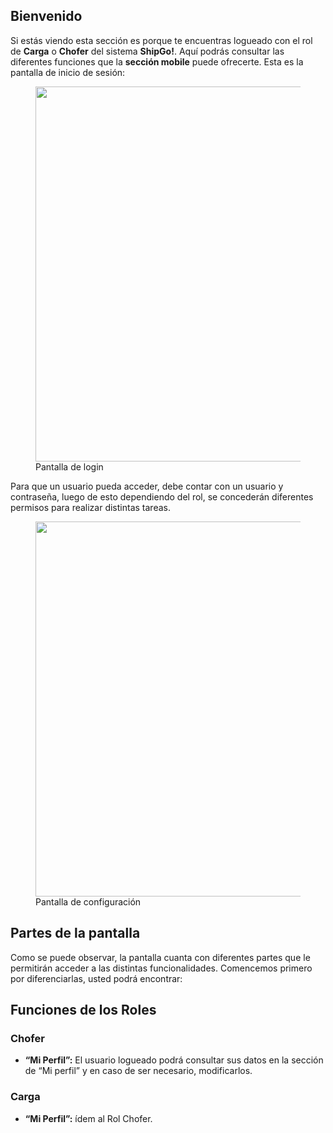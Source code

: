 ## Bienvenido

Si estás viendo esta sección es porque te encuentras logueado con el rol de **Carga** o **Chofer** del sistema **ShipGo!**. Aquí podrás consultar las diferentes funciones que la **sección mobile** puede ofrecerte. Esta es la pantalla de inicio de sesión:

<figure>
    <a href="https://i.imgur.com/Pm99sOC.png" target="_blank">
        <img src="https://i.imgur.com/lKvLAmM.png" height="600"/>
    </a>
    <figcaption>Pantalla de login</figcaption>
</figure>

Para que un usuario pueda acceder, debe contar con un usuario y contraseña, luego de esto dependiendo del rol, se concederán diferentes permisos para realizar distintas tareas. 

<figure>
    <a href="https://i.imgur.com/vJyTqq7.png" target="_blank">
        <img src="https://i.imgur.com/hxPv2rC.png" height="600"/>
    </a>
    <figcaption>Pantalla de configuración</figcaption>
</figure>

## Partes de la pantalla

Como se puede observar, la pantalla cuanta con diferentes partes que le permitirán acceder a las distintas funcionalidades. Comencemos primero por diferenciarlas, usted podrá encontrar:

## Funciones de los Roles

### Chofer

- **“Mi Perfil”:** El usuario logueado podrá consultar sus datos en la sección de “Mi perfil” y en caso de ser necesario, modificarlos.

### Carga

- **“Mi Perfil”:** ídem al Rol Chofer.